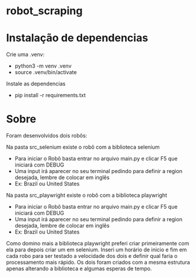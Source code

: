 # robot_scraping

# Instalação de dependencias

Crie uma .venv:

- python3 -m venv .venv
- source .venv/bin/activate

Instale as dependencias

- pip install -r requirements.txt

# Sobre

Foram desenvolvidos dois robôs:

Na pasta src_selenium existe o robô com a biblioteca selenium

- Para iniciar o Robô basta entrar no arquivo main.py e clicar F5 que iniciará com DEBUG
- Uma input irá aparecer no seu terminal pedindo para definir a region desejada, lembre de colocar em inglês
- Ex: Brazil ou United States

Na pasta src_playwright existe o robô com a biblioteca playwright

- Para iniciar o Robô basta entrar no arquivo main.py e clicar F5 que iniciará com DEBUG
- Uma input irá aparecer no seu terminal pedindo para definir a region desejada, lembre de colocar em inglês
- Ex: Brazil ou United States

Como domino mais a biblioteca playwright preferi criar primeiramente com ela para depois
criar um em selenium.
Inseri um horário de inicio e fim em cada robo para ser testado a velocidade dos dois e definir qual faria
o processamento mais rápido.
Os dois foram criados com a mesma estrutura apenas alterando a biblioteca e algumas esperas de tempo.
